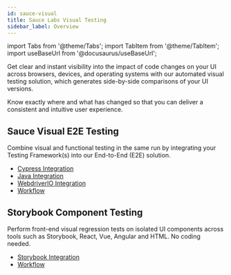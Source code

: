 ```yaml
---
id: sauce-visual
title: Sauce Labs Visual Testing
sidebar_label: Overview
---
```


import Tabs from '@theme/Tabs';
import TabItem from '@theme/TabItem';
import useBaseUrl from '@docusaurus/useBaseUrl';

Get clear and instant visibility into the impact of code changes on your UI across browsers, devices, and operating systems with our automated visual testing solution, which generates side-by-side comparisons of your UI versions.

Know exactly where and what has changed so that you can deliver a consistent and intuitive user experience.

<div className="box-wrapper" markdown="1">
<div className="box box1 card">
  <div className="container">
  <h2>Sauce Visual E2E Testing</h2>
  <p>Combine visual and functional testing in the same run by integrating your Testing Framework(s) into our End-to-End (E2E) solution.</p>
  <ul>
      <li><a href="/visual-testing/testing-frameworks/cypress/existing-project">Cypress Integration</a></li>
      <li><a href="/visual-testing/testing-frameworks/java/existing-project">Java Integration</a></li>
      <li><a href="/visual-testing/testing-frameworks/webdriverio/existing-project">WebdriverIO Integration</a></li>
      <li><a href="/visual-testing/workflow/review-workflow">Workflow</a></li>
  </ul>
  </div>
</div>
<div className="box box2 card">
  <div className="container">
  <h2>Storybook Component Testing</h2>
  <p>Perform front-end visual regression tests on isolated UI components across tools such as Storybook, React, Vue, Angular and HTML. No coding needed.
  </p>
  <ul>
      <li><a href="/visual-testing/storybook-testing/setup">Storybook Integration</a></li>
      <li><a href="/visual-testing/workflow/review-workflow">Workflow</a></li>
  </ul>
  </div>
</div>
</div>
